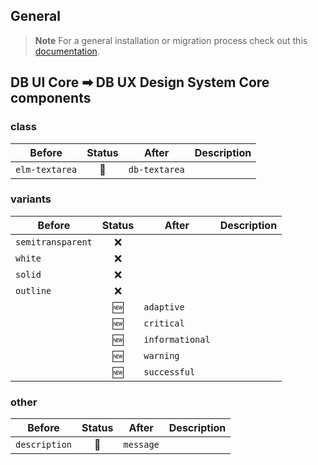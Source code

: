 <!--
SPDX-FileCopyrightText: 2025 DB Systel GmbH

SPDX-License-Identifier: Apache-2.0
-->

## General

> **Note**
> For a general installation or migration process check out this [documentation](https://www.npmjs.com/package/@db-ux/core-components).

## DB UI Core ➡ DB UX Design System Core components

### class

| Before         | Status | After         | Description |
| -------------- | :----: | ------------- | ----------- |
| `elm-textarea` |   🔁   | `db-textarea` |             |

### variants

| Before            | Status | After           | Description |
| ----------------- | :----: | --------------- | ----------- |
| `semitransparent` |   ❌   |                 |             |
| `white`           |   ❌   |                 |             |
| `solid`           |   ❌   |                 |             |
| `outline`         |   ❌   |                 |             |
|                   |   🆕   | `adaptive`      |             |
|                   |   🆕   | `critical`      |             |
|                   |   🆕   | `informational` |             |
|                   |   🆕   | `warning`       |             |
|                   |   🆕   | `successful`    |             |

### other

| Before        | Status | After     | Description |
| ------------- | :----: | --------- | ----------- |
| `description` |   🔁   | `message` |             |
